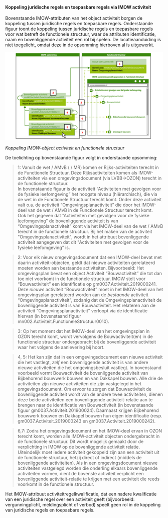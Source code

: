 ﻿#### Koppeling juridische regels en toepasbare regels via IMOW activiteit

Bovenstaande IMOW-attributen van het object activiteit borgen de koppeling
tussen juridische regels en toepasbare regels. Onderstaande figuur toont de
koppeling tussen juridische regels en toepasbare regels voor wat betreft de
functionele structuur, waar de attributen identificatie, naam en bovenliggende
activiteit een rol bij spelen. De locatieaanduiding is niet toegelicht, omdat
deze in de opsomming hierboven al is uitgewerkt.

![](media/7108JRTRactiviteitFS.png)

*Koppeling IMOW-object activiteit en functionele structuur*

De toelichting op bovenstaande figuur volgt in onderstaande opsomming:

>   1: Vanuit de wet / AMvB ( / MR) komen er Rijks-activiteiten terecht in de
>   Functionele Structuur. Deze Rijksactiviteiten komen als IMOW-activiteiten
>   via een omgevingsdocument (via LVBB-\>OZON) terecht in de functionele
>   structuur.  
>   In bovenstaande figuur is de activiteit “Activiteiten met gevolgen voor de
>   fysieke leefomgeving” het hoogste niveau (hiërarchisch), die via de
>   wet in de Functionele Structuur terecht komt. Onder deze activiteit valt 
>   o.a. de activiteit “Omgevingsplanactiviteit” die door het IMOW-deel van de wet / 
>   AMvB in de Functionele Structuur terecht komt.  
>   Ook het gegeven dat “Activiteiten met gevolgen voor de fysieke leefomgeving”
>   de bovenliggende activiteit is van “Omgevingsplanactiviteit” komt via het
>   IMOW-deel van de wet / AMvB terecht in de functionele structuur. Bij het maken van
>   de activiteit "Omgevingsplanactiviteit", wordt in het attribuut bovenliggende activiteit 
>   aangegeven dat dit "Activiteiten met gevolgen voor de fysieke leefomgeving" is.

>   2: Voor elk nieuw omgevingsdocument dat een IMOW-deel bevat met daarin
>   activiteit-objecten, geldt dat nieuwe activiteiten gerelateerd moeten worden
>   aan bestaande activiteiten. 
>   Bijvoorbeeld: Het omgevingsplan bevat een object
>   Activiteit “Bouwactiviteit” die tot dan toe niet voorkomt in de functionele
>   structuur. IMOW stelt voor “Bouwactiviteit” een identificatie op
>   gm0037.Activiteit.2019000241. Deze *nieuwe* activiteit “Bouwactiviteit”
>   moet in het IMOW-deel van het omgevingsplan gerelateerd worden aan de
>   *bestaande* activiteit “Omgevingsplanactiviteit”, zodanig dat de
>   Omgevingsplanactiviteit de bovenliggende activiteit is van Bouwactiviteit.
>   Het relateren aan de activiteit “Omgevingsplanactiviteit” verloopt via de
>   identificatie hiervan (in bovenstaand figuur mn002.Activiteit.FunctioneleStructuur0010).

>   3: Op het moment dat het IMOW-deel van het omgevingsplan in OZON terecht
>   komt, wordt vervolgens de Bouwactiviteit(en) in de functionele structuur
>   ondergebracht bij de bovenliggende activiteit waar het volgens de
>   aanlevering bij hoort.

>   4, 5: Het kan zijn dat in een omgevingsdocument een nieuwe activiteit die
>   het vastlegt, *zelf* een bovenliggende activiteit is van andere nieuwe
>   activiteiten die het omgevingsbesluit vastlegt. In bovenstaand voorbeeld
>   vormt Bouwactiviteit de bovenliggende activiteit van Bijbehorend bouwwerk
>   bouwen en van Dakkapel bouwen. Alle drie de activiteiten zijn nieuwe
>   activiteiten die zijn vastgelegd in het omgevingsdocument. Om ervoor te
>   zorgen dat Bouwactiviteit de bovenliggende activiteit wordt van de andere
>   twee activiteiten, dienen deze beide activiteiten een bovenliggende
>   activiteit-relatie aan te brengen naar de identificatie van Bouwactiviteit
>   (in bovenstaande figuur gm0037.Activiteit.201900024). Daarnaast krijgen
>   Bijbehorend bouwwerk bouwen en Dakkapel bouwen hun eigen identificatie
>   (resp. gm0037.Activiteit.2019000243 en gm0037.Activiteit.2019000242).

>   6,7: Zodra het omgevingsdocument en het IMOW-deel ervan in OZON terecht
>   komt, worden alle IMOW-activiteit objecten ondergebracht in de functionele
>   structuur. Dit wordt mogelijk gemaakt door de verplichting in IMOW op de
>   bovenliggende activiteit relatie. Uiteindelijk moet iedere activiteit gekoppeld
>   zijn aan een activiteit uit de functionele structuur, hetzij direct of indirect (middels
>   de bovenliggende activiteiten). Als in een omgevingsdocument nieuwe activiteiten 
>   vastgelegd worden die onderling elkaars bovenliggende activiteiten vormen, dient de 
>   bovenste activiteit verplicht een bovenliggende activiteit-relatie te krijgen met een 
>   activiteit die reeds voorkomt in de functionele structuur.

Het IMOW-attribuut activiteitregelkwalificatie, dat een nadere kwalificatie van
een juridische regel over een activiteit geeft (bijvoorbeeld: vergunningplicht,
meldingsplicht of verbod) speelt geen rol in de koppeling van juridische regels
en toepasbare regels.